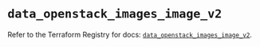 # `data_openstack_images_image_v2`

Refer to the Terraform Registry for docs: [`data_openstack_images_image_v2`](https://registry.terraform.io/providers/terraform-provider-openstack/openstack/3.0.0/docs/data-sources/images_image_v2).
